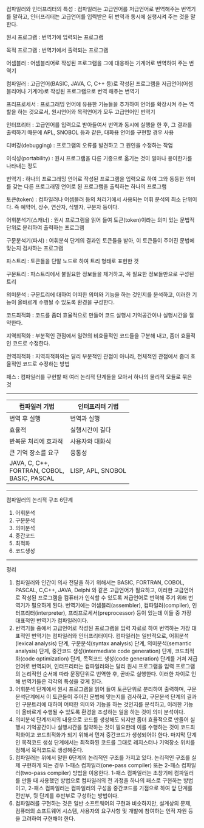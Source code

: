 컴파일러와 인터프리터의 특성 : 컴파일러는 고급언어를 저급언어로 번역해주는 번역기를 말하고, 인터프리터는 고급언어를 입력받은 뒤 번역과 동시에 실행시켜 주는 것을 말한다.

원시 프로그램 : 번역기에 입력되는 프로그램

목적 프로그램 : 번역기에서 출력되는 프로그램

어셈블러 : 어셈블리어로 작성된 프로그램을 그에 대응하는 기계어로 번역하여 주는 번역기

컴파일러 : 고급언어(BASIC, JAVA, C, C++ 등)로 작성된 프로그램을 저급언어(어셈블리어나 기계어)로 작성된 프로그램으로 번역 해주는 번역기

프리프로세서 : 프로그래밍 언어에 유용한 기능들을 추가하여 언어를 확장시켜 주는 역할을 하는 것으로서, 원시언어와 목적언어가 모두 고급언어인 번역기

인터프리터 : 고급언어를 입력으로 받아들여서 번역과 동시에 실행을 한 후, 그 결과를 출력하기 때문에 APL, SNOBOL 등과 같은, 대화용 언어를 구현할 경우 사용

디버깅(debugging) : 프로그램의 오류를 발견하고 그 원인을 수정하는 작업

이식성(portability) : 원시 프로그램을 다른 기종으로 옮기는 것이 얼마나 용이한가를 나타내는 정도

번역기 : 하나의 프로그래밍 언어로 작성된 프로그램을 입력으로 하여 그와 동등한 의미를 갖는 다른 프로그래밍 언어로 된 프로그램을 출력하는 하나의 프로그램

토큰(token) : 컴파일러나 어셈블러 등의 처리기에서 사용되는 어휘 분석의 최소 단위이다. 즉 예약어, 상수, 연산자, 식별자, 구분자 등이다.

어휘분석기(스캐너) : 원시 프로그램을 읽어 들여 토큰(token)이라는 의미 있는 문법적 단위로 분리하여 출력하는 프로그램

구문분석기(파서) : 어휘분석 단계의 결과인 토큰들을 받아, 이 토큰들이 주어진 문법에 맞는지 검사하는 프로그램

파스트리 : 토큰들을 단말 노드로 하여 트리 형태로 표현한 것

구문트리 : 파스트리에서 불필요한 정보들을 제거하고, 꼭 필요한 정보들만으로 구성된 트리

의미분석 : 구문트리에 대하여 어떠한 의미와 기능을 하는 것인지를 분석하고, 이러한 기능이 올바르게 수행될 수 있도록 환경을 구성한다.

코드최적화 : 코드를 좀더 효율적으로 만들어 코드 실행시 기억공간이나 실행시간을 절약한다.

지역최적화 : 부분적인 관점에서 일련의 비효율적인 코드들을 구분해 내고, 좀더 효율적인 코드로 수정한다.

전역최적화 : 지역최적화와는 달리 부분적인 관점이 아니라, 전체적인 관점에서 좀더 효율적인 코드로 수정하는 방법

패스 : 컴파일러를 구현할 때 여러 논리적 단계들을 모아서 하나의 물리적 모듈로 묶은 것

---

| 컴파일러 기법                                           | 인터프리터 기법   |
| ------------------------------------------------------- | ----------------- |
| 번역 후 실행                                            | 번역과 실행       |
| 효율적                                                  | 실행시간이 길다   |
| 반복문 처리에 효과적                                    | 사용자와 대화식   |
| 큰 기억 장소를 요구                                     | 융통성            |
| JAVA, C, C++,<br /> FORTRAN, COBOL,<br /> BASIC, PASCAL | LISP, APL, SNOBOL |

---

컴파일러의 논리적 구조 6단계

1. 어휘분석
2. 구문분석
3. 의미분석
4. 중간코드
5. 최적화
6. 코드생성

---

정리

1. 컴파일러와 인간이 의사 전달을 하기 위해서는 BASIC, FORTRAN, COBOL, PASCAL, C,C++, JAVA, Delphi 와 같은 고급언어가 필요하고, 이러한 고급언어로 작성된 프로그램을 컴퓨터가 인식할 수 있도록 저급언어로 번역해 주기 위해 번역기가 필요하게 된다. 번역기에는 어셈블리(assembler), 컴파일러(compiler), 인터프리터(interpreter), 프리프로세서(preprocessor) 등이 있는데 이들 중 가장 대표적인 번역기가 컴파일러이다.
2. 번역기들 중에서 고급언어로 작성된 프로그램을 입력 자료로 하여 번역하는 가장 대표적인 번역기는 컴파일러와 인터프리터이다. 컴파일러는 일반적으로, 어휘분석(lexical analysis) 단계, 구문분석(syntax analysis) 단계, 의미분석(semantic analysis) 단계, 중간코드 생성(intermediate code generation) 단계, 코드최적화(code optimization) 단계, 목적코드 생성(code generation) 단계를 거쳐 저급언어로 번역되며, 인터프리터는 컴파일러와는 달리 원시 프로그램을 입력 프로그램의 논리적인 순서에 따라 문장단위로 번역한 후, 곧바로 실행한다. 이러한 차이로 인해 번역기들은 각각의 특성을 갖게 된다.
3. 어휘분석 단계에서 원시 프로그램을 읽어 들여 토큰단위로 분리하여 출력하며, 구문분석단계에서 이 토큰들이 주어진 문법에 맞는지를 검사하고, 구문분석 단계의 결과인 구문트리에 대하여 어떠한 의미와 기능을 하는 것인지를 분석하고, 이러한 기능이 올바르게 수행될 수 있도록 환경을 조성하는 일을 하는 것이 의미 분석이다.
4. 의미분석 단계까지의 내용으로 코드를 생성해도 되지만 좀더 효율적으로 만들어 실행시 기억공간이나 실행시간을 절약하는 것이 필요한데 이를 수행하는 것이 코드최적화이고 코드최적화가 되기 위해서 먼저 중간코드가 생성되어야 한다. 마지막 단계인 목적코드 생성 단계에서는 최적화된 코드를 그대로 레지스터나 기억장소 위치를 정해서 목적코드로 생성해준다.
5. 컴파일러는 위에서 말한 6단계의 논리적인 구조를 가지고 있다. 논리적인 구조를 실제 구현하게 되는 경우 1-패스 컴파일러(one-pass compiler) 또는 2-패스 컴파일러(two-pass compiler) 방법을 이용한다. 1-패스 컴파일러는 초창기에 컴파일러를 만들 때 사용했던 방법으로 컴파일러의 전 과정을 하나의 패스로 구현하는 방법이고, 2-패스 컴파일러는 컴파일러의 구성을 중간코드를 기점으로 하여 앞 단계를 전반부, 뒷 단계를 후반부로 구성하는 방법이다.
6. 컴파일러를 구현하는 것은 일반 소프트웨어의 구현과 비슷하지만, 설계상의 문제, 컴퓨터의 소프트웨어 시스템, 사용자의 요구사항 및 개발에 참여하는 인적 자원 등을 고려하여 구현해야 한다.